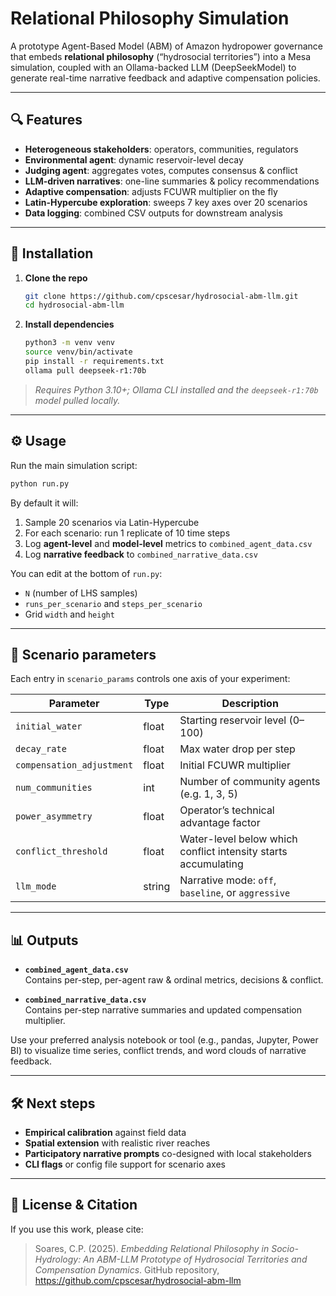 # Relational Philosophy Simulation

A prototype Agent-Based Model (ABM) of Amazon hydropower governance that embeds **relational philosophy** (“hydrosocial territories”) into a Mesa simulation, coupled with an Ollama-backed LLM (DeepSeekModel) to generate real-time narrative feedback and adaptive compensation policies.

---

## 🔍 Features

- **Heterogeneous stakeholders**: operators, communities, regulators  
- **Environmental agent**: dynamic reservoir-level decay  
- **Judging agent**: aggregates votes, computes consensus & conflict  
- **LLM-driven narratives**: one-line summaries & policy recommendations  
- **Adaptive compensation**: adjusts FCUWR multiplier on the fly  
- **Latin-Hypercube exploration**: sweeps 7 key axes over 20 scenarios  
- **Data logging**: combined CSV outputs for downstream analysis  

---

## 🚀 Installation

1. **Clone the repo**  
   ```bash
   git clone https://github.com/cpscesar/hydrosocial-abm-llm.git
   cd hydrosocial-abm-llm
   ```

2. **Install dependencies**  
   ```bash
   python3 -m venv venv
   source venv/bin/activate
   pip install -r requirements.txt
   ollama pull deepseek-r1:70b
   ```

> _Requires Python 3.10+; Ollama CLI installed and the `deepseek-r1:70b` model pulled locally._

---

## ⚙️ Usage

Run the main simulation script:

```bash
python run.py
```

By default it will:

1. Sample 20 scenarios via Latin-Hypercube  
2. For each scenario: run 1 replicate of 10 time steps  
3. Log **agent-level** and **model-level** metrics to `combined_agent_data.csv`  
4. Log **narrative feedback** to `combined_narrative_data.csv`  

You can edit at the bottom of `run.py`:

- `N` (number of LHS samples)  
- `runs_per_scenario` and `steps_per_scenario`  
- Grid `width` and `height`  

---

## 🔧 Scenario parameters

Each entry in `scenario_params` controls one axis of your experiment:

| Parameter                 | Type    | Description                                                      |
|---------------------------|---------|------------------------------------------------------------------|
| `initial_water`           | float   | Starting reservoir level (0–100)                                 |
| `decay_rate`              | float   | Max water drop per step                                          |
| `compensation_adjustment` | float   | Initial FCUWR multiplier                                         |
| `num_communities`         | int     | Number of community agents (e.g. 1, 3, 5)                        |
| `power_asymmetry`         | float   | Operator’s technical advantage factor                            |
| `conflict_threshold`      | float   | Water-level below which conflict intensity starts accumulating   |
| `llm_mode`                | string  | Narrative mode: `off`, `baseline`, or `aggressive`               |

---

## 📊 Outputs

- **`combined_agent_data.csv`**  
  Contains per-step, per-agent raw & ordinal metrics, decisions & conflict.

- **`combined_narrative_data.csv`**  
  Contains per-step narrative summaries and updated compensation multiplier.

Use your preferred analysis notebook or tool (e.g., pandas, Jupyter, Power BI) to visualize time series, conflict trends, and word clouds of narrative feedback.

---

## 🛠️ Next steps

- **Empirical calibration** against field data  
- **Spatial extension** with realistic river reaches  
- **Participatory narrative prompts** co-designed with local stakeholders  
- **CLI flags** or config file support for scenario axes  

---

## 📄 License & Citation

If you use this work, please cite:

> Soares, C.P. (2025). *Embedding Relational Philosophy in Socio-Hydrology: An ABM-LLM Prototype of Hydrosocial Territories and Compensation Dynamics*. GitHub repository, https://github.com/cpscesar/hydrosocial-abm-llm

